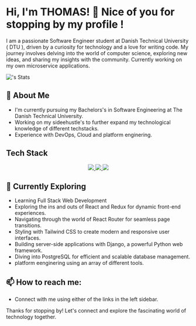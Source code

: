 # Hi, I'm THOMAS! 👋 Nice of you for stopping by my profile !

I am a passionate Software Engineer student at Danish Technical University ( DTU ), driven by a curiosity for technology and a love for writing code. My journey involves delving into the world of computer science, exploring new ideas, and sharing my insights with the community. Currently working on my own microservice applications.

![<username>'s Stats](https://github-readme-stats.vercel.app/api?username=<username>&theme=vue-dark&show_icons=true&hide_border=true&count_private=true)

## 🚀 About Me

- I'm currently pursuing my Bachelors's in Software Engineering at The Danish Technical University.
- Working on my sideehustle's to further expand my technological knowledge of different techstacks.
- Experience with DevOps, Cloud and platform enginering.

## Tech Stack

<p align="center">
  <a href="https://skillicons.dev">
    <img src="https://skillicons.dev/icons?i=js,java,html,css,tailwindcss,react,python,graphql,nodejs,supabase"/>
    <img src="https://skillicons.dev/icons?i=githubactions,github,jenkins,cloudflare,docker,kubernetes,terraform,ansible,bash,grafana,prometheus"/>
    <img src="https://skillicons.dev/icons?i=pycharm,webstorm,idea,postman,figma,apple"/>
  </a>
</p>

## 🌱 Currently Exploring

  - Learning Full Stack Web Development
  - Exploring the ins and outs of React and Redux for dynamic front-end experiences.
  - Navigating through the world of React Router for seamless page transitions.
  - Styling with Tailwind CSS to create modern and responsive user interfaces.
  - Building server-side applications with Django, a powerful Python web framework.
  - Diving into PostgreSQL for efficient and scalable database management.
  - platform eenginering using an array of different tools.

## 📫 How to reach me: 

- Connect with me using either of the links in the left sidebar.

Thanks for stopping by! Let's connect and explore the fascinating world of technology together.
